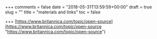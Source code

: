+++
comments = false
date = "2018-05-31T13:59:59+00:00"
draft = true
slug = ""
title = "materials and links"
toc = false

+++
[https://www.britannica.com/topic/open-source](https://www.britannica.com/topic/open-source "https://www.britannica.com/topic/open-source")
